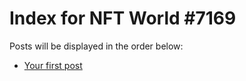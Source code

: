 # Index for NFT World #7169
Posts will be displayed in the order below:

- [Your first post](./001-first.md)

